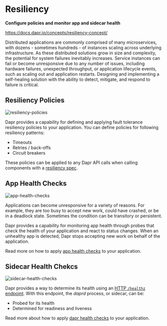 # Resiliency

**Configure policies and monitor app and sidecar health**  

https://docs.dapr.io/concepts/resiliency-concept/

Distributed applications are commonly comprised of many microservices, with dozens - sometimes hundreds - of instances scaling across underlying infrastructure. As these distributed solutions grow in size and complexity, the potential for system failures inevitably increases. Service instances can fail or become unresponsive due to any number of issues, including hardware failures, unexpected throughput, or application lifecycle events, such as scaling out and application restarts. Designing and implementing a self-healing solution with the ability to detect, mitigate, and respond to failure is critical.

## Resiliency Policies

![resiliency-policies](https://docs.dapr.io/images/resiliency_diagram.png)

Dapr provides a capability for defining and applying fault tolerance resiliency policies to your application. You can define policies for following resiliency patterns:

* Timeouts
* Retries / back-offs
* Circuit breakers

These policies can be applied to any Dapr API calls when calling components with a [resiliency spec](https://docs.dapr.io/operations/resiliency/resiliency-overview/).

## App Health Checks

![app-health-checks](https://docs.dapr.io/images/observability-app-health.webp)

Applications can become unresponsive for a variety of reasons. For example, they are too busy to accept new work, could have crashed, or be in a deadlock state. Sometimes the condition can be transitory or persistent.

Dapr provides a capability for monitoring app health through probes that check the health of your application and react to status changes. When an unhealthy app is detected, Dapr stops accepting new work on behalf of the application.

Read more on how to apply [app health checks](https://docs.dapr.io/developing-applications/building-blocks/observability/app-health/) to your application.

## Sidecar Health Chekcs

![sidecar-health-checks](https://docs.dapr.io/images/sidecar-health.png)

Dapr provides a way to determine its health using an [HTTP `/healthz` endpoint](https://docs.dapr.io/reference/api/health_api/). With this endpoint, the *daprd* process, or sidecar, can be:

* Probed for its health
* Determined for readiness and liveness

Read more about how to apply [dapr health checks](https://docs.dapr.io/developing-applications/building-blocks/observability/sidecar-health/) to your application.